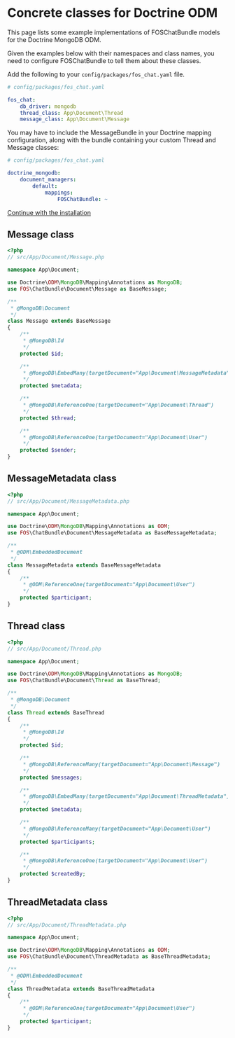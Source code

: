 Concrete classes for Doctrine ODM
=================================

This page lists some example implementations of FOSChatBundle models for the Doctrine
MongoDB ODM.

Given the examples below with their namespaces and class names, you need to configure
FOSChatBundle to tell them about these classes.

Add the following to your `config/packages/fos_chat.yaml` file.

```yaml
# config/packages/fos_chat.yaml

fos_chat:
    db_driver: mongodb
    thread_class: App\Document\Thread
    message_class: App\Document\Message
```

You may have to include the MessageBundle in your Doctrine mapping configuration,
along with the bundle containing your custom Thread and Message classes:

```yaml
# config/packages/fos_chat.yaml

doctrine_mongodb:
    document_managers:
        default:
            mappings:
                FOSChatBundle: ~
```


[Continue with the installation][]

Message class
-------------

```php
<?php
// src/App/Document/Message.php

namespace App\Document;

use Doctrine\ODM\MongoDB\Mapping\Annotations as MongoDB;
use FOS\ChatBundle\Document\Message as BaseMessage;

/**
 * @MongoDB\Document
 */
class Message extends BaseMessage
{
    /**
     * @MongoDB\Id
     */
    protected $id;

    /**
     * @MongoDB\EmbedMany(targetDocument="App\Document\MessageMetadata")
     */
    protected $metadata;

    /**
     * @MongoDB\ReferenceOne(targetDocument="App\Document\Thread")
     */
    protected $thread;

    /**
     * @MongoDB\ReferenceOne(targetDocument="App\Document\User")
     */
    protected $sender;
}
```

MessageMetadata class
---------------------

```php
<?php
// src/App/Document/MessageMetadata.php

namespace App\Document;

use Doctrine\ODM\MongoDB\Mapping\Annotations as ODM;
use FOS\ChatBundle\Document\MessageMetadata as BaseMessageMetadata;

/**
 * @ODM\EmbeddedDocument
 */
class MessageMetadata extends BaseMessageMetadata
{
    /**
     * @ODM\ReferenceOne(targetDocument="App\Document\User")
     */
    protected $participant;
}
```

Thread class
------------

```php
<?php
// src/App/Document/Thread.php

namespace App\Document;

use Doctrine\ODM\MongoDB\Mapping\Annotations as MongoDB;
use FOS\ChatBundle\Document\Thread as BaseThread;

/**
 * @MongoDB\Document
 */
class Thread extends BaseThread
{
    /**
     * @MongoDB\Id
     */
    protected $id;

    /**
     * @MongoDB\ReferenceMany(targetDocument="App\Document\Message")
     */
    protected $messages;

    /**
     * @MongoDB\EmbedMany(targetDocument="App\Document\ThreadMetadata")
     */
    protected $metadata;

    /**
     * @MongoDB\ReferenceMany(targetDocument="App\Document\User")
     */
    protected $participants;

    /**
     * @MongoDB\ReferenceOne(targetDocument="App\Document\User")
     */
    protected $createdBy;
}
```

ThreadMetadata class
--------------------

```php
<?php
// src/App/Document/ThreadMetadata.php

namespace App\Document;

use Doctrine\ODM\MongoDB\Mapping\Annotations as ODM;
use FOS\ChatBundle\Document\ThreadMetadata as BaseThreadMetadata;

/**
 * @ODM\EmbeddedDocument
 */
class ThreadMetadata extends BaseThreadMetadata
{
    /**
     * @ODM\ReferenceOne(targetDocument="App\Document\User")
     */
    protected $participant;
}
```

[Continue with the installation]: 01-installation.md
